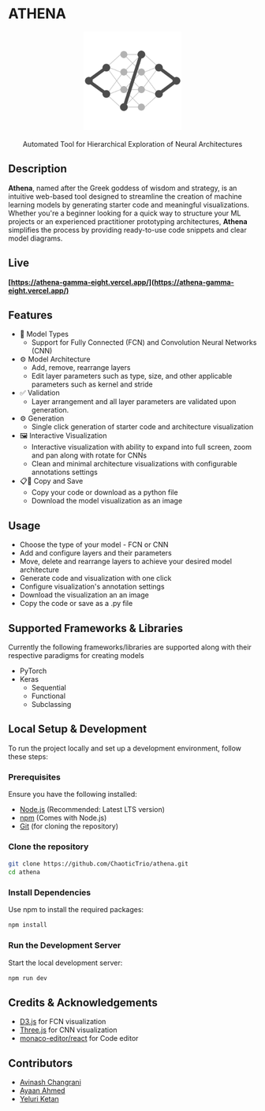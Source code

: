 # ATHENA
<p align="center">
<img src="https://github.com/ChaoticTrio/athena/blob/main/src/assets/Logo.png" width="200">
<br><br>
Automated Tool for Hierarchical Exploration of Neural Architectures

</p>


## Description
**Athena**, named after the Greek goddess of wisdom and strategy, is an intuitive web-based tool designed to streamline the creation of machine learning models by generating starter code and meaningful visualizations. Whether you're a beginner looking for a quick way to structure your ML projects or an experienced practitioner prototyping architectures, **Athena** simplifies the process by providing ready-to-use code snippets and clear model diagrams.

## Live
**[https://athena-gamma-eight.vercel.app/](https://athena-gamma-eight.vercel.app/)**

## Features
- 🔀 Model Types
  - Support for Fully Connected (FCN) and Convolution Neural Networks (CNN)
- ⚙️ Model Architecture
  - Add, remove, rearrange layers
  - Edit layer parameters such as type, size, and other applicable parameters such as kernel and stride
- ✅ Validation
  - Layer arrangement and all layer parameters are validated upon generation.
- ⚙️ Generation
  - Single click generation of starter code and architecture visualization
- 🖼️ Interactive Visualization
  - Interactive visualization with ability to expand into full screen, zoom and pan along with rotate for CNNs
  - Clean and minimal architecture visualizations with configurable annotations settings
- 📋💾 Copy and Save
  - Copy your code or download as a python file
  - Download the model visualization as an image   

## Usage
- Choose the type of your model - FCN or CNN
- Add and configure layers and their parameters
- Move, delete and rearrange layers to achieve your desired model architecture
- Generate code and visualization with one click
- Configure visualization's annotation settings
- Download the visualization an an image
- Copy the code or save as a .py file

## Supported Frameworks & Libraries
Currently the following frameworks/libraries are supported along with their respective paradigms for creating models
- PyTorch
- Keras
  - Sequential
  - Functional
  - Subclassing 

## Local Setup & Development
To run the project locally and set up a development environment, follow these steps:

### Prerequisites
Ensure you have the following installed:

- [Node.js](https://nodejs.org/) (Recommended: Latest LTS version)
- [npm](https://www.npmjs.com/) (Comes with Node.js)
- [Git](https://git-scm.com/) (for cloning the repository)

### Clone the repository
```bash
git clone https://github.com/ChaoticTrio/athena.git
cd athena
```

### Install Dependencies
Use npm to install the required packages:
```bash
npm install
```

### Run the Development Server
Start the local development server:
```bash
npm run dev
```

## Credits & Acknowledgements
- [D3.js](https://d3js.org/) for FCN visualization
- [Three.js](https://threejs.org/) for CNN visualization
- [monaco-editor/react](https://www.npmjs.com/package/@monaco-editor/react) for Code editor
  
## Contributors
- [Avinash Changrani](https://github.com/nabobery)
- [Ayaan Ahmed](https://github.com/ayaanmayooq/)
- [Yeluri Ketan](http://github.com/YeluriKetan)
